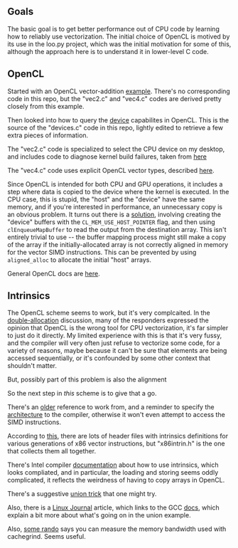 
## Goals

The basic goal is to get better performance out of CPU code
by learning how to reliably use vectorization. The initial choice
of OpenCL is motived by its use in the loo.py project, which 
was the initial motivation for some of this, although the 
approach here is to understand it in lower-level C code.

## OpenCL

Started with an OpenCL vector-addition [example][1].
There's no corresponding code in this repo, but the
"vec2.c" and "vec4.c" codes are derived pretty closely
from this example.

Then looked into how to query the [device][2] capabilites in OpenCL.
This is the source of the "devices.c" code in this repo, lightly
edited to retrieve a few extra pieces of information.

The "vec2.c" code is specialized to select the CPU device on 
my desktop, and includes code to diagnose kernel build
failures, taken from [here][3]

The "vec4.c" code uses explicit OpenCL vector types,
described [here][4].

Since OpenCL is intended for both CPU and GPU operations, it 
includes a step where data is copied to the device where the
kernel is executed. In the CPU case, this is stupid, the 
"host" and the "device" have the same memory, and if you're
interested in performance, an unnecessary copy is an obvious
problem. It turns out there is a [solution][5], involving
creating the "device" buffers with the `CL_MEM_USE_HOST_POINTER`
flag, and then using `clEnqueueMapBuffer` to read the output
from the destination array.  This isn't entirely trivial to 
use -- the buffer mapping process might still make a copy of
the array if the initially-allocated array is not correctly
aligned in memory for the vector SIMD instructions.  This
can be prevented by using `aligned_alloc` to allocate the
initial "host" arrays.

General OpenCL docs are [here][6].


## Intrinsics

The OpenCL scheme seems to work, but it's very complcaited.
In the [double-allocation][5] discussion, many of the responders 
expressed the opinion that OpenCL is the wrong tool for CPU
vectorization, it's far simpler to just do it directly.
My limited experience with this is that it's very fussy, and
the compiler will very often just refuse to vectorize some
code, for a variety of reasons, maybe because it can't be sure
that elements are being accessed sequentially, or it's 
confounded by some other context that shouldn't matter.

But, possibly part of this problem is also the alignment

So the next step in _this_ scheme is to give that a go.

There's an [older][7] reference to work from, and a reminder
to specify the [architecture][8] to the compiler, otherwise
it won't even attempt to access the SIMD instructions.

According to [this][9], there are lots of header files with
intrinsics definitions for various generations of x86 vector
instructions, but "x86intrin.h" is the one that collects
them all together.

There's Intel compiler [documentation][10] about how to 
use intrinsics, which looks compliated, and in particular,
the loading and storing seems oddly complicated, it reflects
the weirdness of having to copy arrays in OpenCL. 

There's a suggestive [union trick][11] that one might try.

Also, there is a [Linux Journal][12] article, which links to the
GCC [docs][13], which explain a bit more about what's 
going on in the union example.


Also, [some rando][rando] says you can measure the memory bandwidth
used with cachegrind.  Seems useful.

[1]: https://www.eriksmistad.no/getting-started-with-opencl-and-gpu-computing/
[2]: https://gist.github.com/courtneyfaulkner/7919509  
[3]: https://stackoverflow.com/questions/9464190/error-code-11-what-are-all-possible-reasons-of-getting-error-cl-build-prog
[4]: https://www.fz-juelich.de/SharedDocs/Downloads/IAS/JSC/EN/slides/opencl/opencl-04-vector.pdf
[5]: https://community.khronos.org/t/how-to-avoid-double-allocation-on-cpu/3566/3
[6]: https://github.com/KhronosGroup/OpenCL-Docs
[7]: https://ds9a.nl/gcc-simd/index.html
[8]: https://stackoverflow.com/questions/43613577/compile-c-code-with-avx2-avx512-intrinsics-on-avx
[9]: https://stackoverflow.com/questions/11228855/header-files-for-x86-simd-intrinsics
[10]: https://scc.ustc.edu.cn/zlsc/sugon/intel/compiler_c/main_cls/intref_cls/common/intref_overview_details.htm
[11]: https://stackoverflow.com/questions/4389818/64-bit-specific-simd-intrinsic
[12]: https://www.linuxjournal.com/content/introduction-gcc-compiler-intrinsics-vector-processing
[13]: https://gcc.gnu.org/onlinedocs/gcc/Vector-Extensions.html#Vector-Extensions

[rando]: https://superuser.com/questions/458133/how-to-measure-memory-bandwidth-usage
